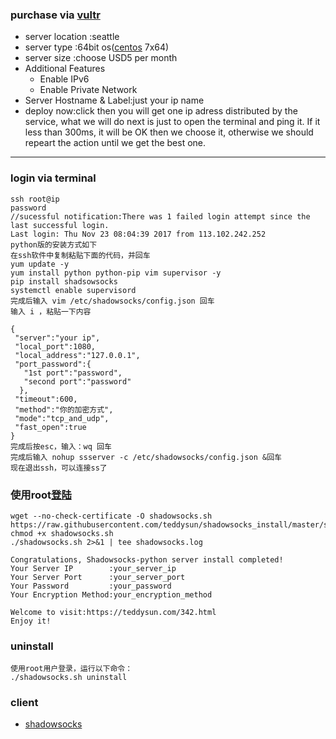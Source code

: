 ### purchase via [vultr](https://my.vultr.com/deploy/)
- server location :seattle
- server type :64bit os([centos](http://blog.csdn.net/lilong_dream/article/details/17081067) 7x64)
- server size :choose USD5 per month
- Additional Features
  <ul>
		<li>Enable IPv6</li>
		<li>Enable Private Network</li>
	</ul>
- Server Hostname & Label:just your ip name
- deploy now:click then you will get one ip adress distributed by the service, what we will do next is just to open the terminal and ping it. If it less than 300ms, it will be OK then we choose it, otherwise we should repeart the action until
we get the best one.
<hr>

### login via terminal
```
ssh root@ip
password
//sucessful notification:There was 1 failed login attempt since the last successful login.
Last login: Thu Nov 23 08:04:39 2017 from 113.102.242.252
python版的安装方式如下
在ssh软件中复制粘贴下面的代码，并回车
yum update -y
yum install python python-pip vim supervisor -y
pip install shadsowsocks
systemctl enable supervisord
完成后输入 vim /etc/shadowsocks/config.json 回车
输入 i ，粘贴一下内容

{
 "server":"your ip",
 "local_port":1080,
 "local_address":"127.0.0.1",
 "port_password":{
   "1st port":"password",
   "second port":"password"
  },
 "timeout":600,
 "method":"你的加密方式",
 "mode":"tcp_and_udp",
 "fast_open":true
}
完成后按esc，输入：wq 回车
完成后输入 nohup ssserver -c /etc/shadowsocks/config.json &回车
现在退出ssh，可以连接ss了
```

### 使用root[登陆](https://teddysun.com/342.html)
```
wget --no-check-certificate -O shadowsocks.sh https://raw.githubusercontent.com/teddysun/shadowsocks_install/master/shadowsocks.sh
chmod +x shadowsocks.sh
./shadowsocks.sh 2>&1 | tee shadowsocks.log
```
```
Congratulations, Shadowsocks-python server install completed!
Your Server IP        :your_server_ip
Your Server Port      :your_server_port
Your Password         :your_password
Your Encryption Method:your_encryption_method

Welcome to visit:https://teddysun.com/342.html
Enjoy it!
```
### uninstall
```
使用root用户登录，运行以下命令：
./shadowsocks.sh uninstall
```
### client
- [shadowsocks](https://github.com/shadowsocks/shadowsocks/wiki)
